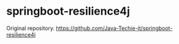 # springboot-resilience4j

Original repository. 
https://github.com/Java-Techie-jt/springboot-resilience4j  


